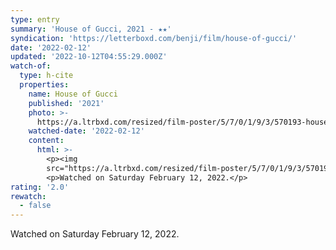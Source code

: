 ```yaml
---
type: entry
summary: 'House of Gucci, 2021 - ★★'
syndication: 'https://letterboxd.com/benji/film/house-of-gucci/'
date: '2022-02-12'
updated: '2022-10-12T04:55:29.000Z'
watch-of:
  type: h-cite
  properties:
    name: House of Gucci
    published: '2021'
    photo: >-
      https://a.ltrbxd.com/resized/film-poster/5/7/0/1/9/3/570193-house-of-gucci-0-600-0-900-crop.jpg?v=5360fe0784
    watched-date: '2022-02-12'
    content:
      html: >-
        <p><img
        src="https://a.ltrbxd.com/resized/film-poster/5/7/0/1/9/3/570193-house-of-gucci-0-600-0-900-crop.jpg?v=5360fe0784"/></p>
        <p>Watched on Saturday February 12, 2022.</p>
rating: '2.0'
rewatch:
  - false
---
```

Watched on Saturday February 12, 2022.
